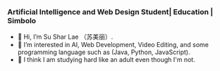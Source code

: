### Artificial Intelligence and Web Design Student| Education | Simbolo

- 👋 Hi, I’m Su Shar Lae （苏美丽）.
- 👀 I’m interested in AI, Web Development, Video Editing, and some programming language such as (Java, Python, JavaScript).
- 💞️ I think I am studying hard like an adult even though I'm not.


